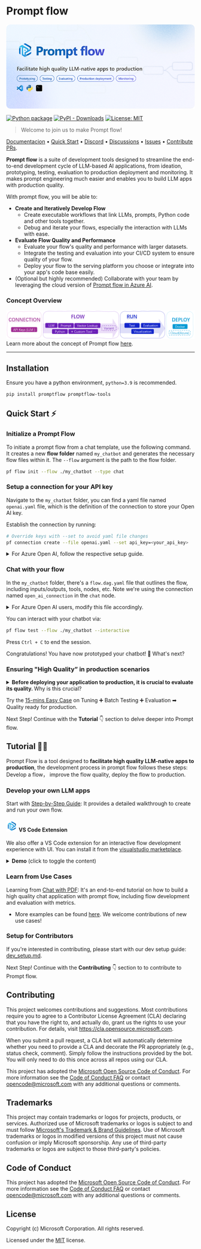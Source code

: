 # Prompt flow
![banner](examples/tutorials/quick-start/media/PF_banner.png)

[![Python package](https://img.shields.io/pypi/v/promptflow)](https://pypi.org/project/promptflow/)
[![PyPI - Downloads](https://img.shields.io/pypi/dm/promptflow)](https://pypi.org/project/promptflow/)
[![License: MIT](https://img.shields.io/github/license/microsoft/promptflow)](https://github.com/microsoft/promptflow/blob/main/LICENSE)

> Welcome to join us to make Prompt flow!

[Documentacion](https://microsoft.github.io/promptflow) • [Quick Start](https://github.com/microsoft/promptflow/blob/main/docs/how-to-guides/quick-start.md)  • [Discord](https://discord.gg/bnXr6kxs) •  [Discussions](https://github.com/microsoft/promptflow/discussions) • [Issues](https://github.com/microsoft/promptflow/issues/new/choose) • [Contribute PRs](https://github.com/microsoft/promptflow/pulls).

**Prompt flow** is a suite of development tools designed to streamline the end-to-end development cycle of LLM-based AI applications, from ideation, prototyping, testing, evaluation to production deployment and monitoring. It makes prompt engineering much easier and enables you to build LLM apps with production quality.

With prompt flow, you will be able to:

- **Create and Iteratively Develop Flow**
    - Create executable workflows that link LLMs, prompts, Python code and other tools together.
    - Debug and iterate your flows, especially the interaction with LLMs with ease.
- **Evaluate Flow Quality and Performance**
    - Evaluate your flow's quality and performance with larger datasets.
    - Integrate the testing and evaluation into your CI/CD system to ensure quality of your flow.
    - Deploy your flow to the serving platform you choose or integrate into your app's code base easily.
- (Optional but highly recommended) Collaborate with your team by leveraging the cloud version of [Prompt flow in Azure AI](https://learn.microsoft.com/en-us/azure/machine-learning/prompt-flow/overview-what-is-prompt-flow?view=azureml-api-2).

### Concept Overview

![concept](examples/tutorials/quick-start/media/concept.png)
Learn more about the concept of Prompt flow [here](https://microsoft.github.io/promptflow/concepts/index.html).

------

## Installation

Ensure you have a python environment, `python=3.9` is recommended.

```sh
pip install promptflow promptflow-tools
```

## Quick Start ⚡

### Initialize a Prompt Flow

To initiate a prompt flow from a chat template, use the following command. It creates a new **flow folder** named `my_chatbot` and generates the necessary flow files within it. The `--flow` argument is the path to the flow folder.

```sh
pf flow init --flow ./my_chatbot --type chat
```

### Setup a connection for your API key

Navigate to the `my_chatbot` folder, you can find a yaml file named `openai.yaml` file, which is the definition of the connection to store your Open AI key.

Establish the connection by running:

```sh
# Override keys with --set to avoid yaml file changes
pf connection create --file openai.yaml --set api_key=<your_api_key>
```

<details>
<summary>For Azure Open AI, follow the respective setup guide.</summary>

Create a new yaml file `azure_openai.yaml` with following template in the `my_chatbot` folder. Replace the `api_key` and `api_base` with your own Azure OpenAI API key and endpoint:

```yaml
$schema: https://azuremlschemas.azureedge.net/promptflow/latest/AzureOpenAIConnection.schema.json
name: azure_open_ai_connection # name of the connection
type: azure_open_ai  # Azure Open AI 
api_key: "<aoai-api-key>" # replace with your Azure OpenAI API key
api_base: "aoai-api-endpoint" # replace with your Azure OpenAI API endpoint
api_type: "azure" 
api_version: "2023-03-15-preview" # replace with your Azure OpenAI API version
```

Establish the connection by running:
```sh
pf connection create --file azure_openai.yaml
```
</details>

### Chat with your flow

In the `my_chatbot` folder, there's a `flow.dag.yaml` file that outlines the flow, including inputs/outputs, tools, nodes, etc. Note we're using the connection named `open_ai_connection` in the `chat` node.

<details>
<summary>For Azure Open AI users, modify this file accordingly.</summary>


For Azure Open AI, please replace it with the connection name you created in the previous step.

```yaml
nodes:
- name: chat
  type: llm
  source:
    type: code
    path: chat.jinja2
  inputs:
    deployment_name: gpt-4
    max_tokens: '256'
    temperature: '0.7'
    chat_history: ${inputs.chat_history}
    question: ${inputs.question}
  api: chat
  connection: azure_open_ai_connection
```

</details>

You can interact with your chatbot via:

```sh
pf flow test --flow ./my_chatbot --interactive
```

Press `Ctrl + C` to end the session.

Congratulations! You have now prototyped your chatbot! 🎉 What's next?

### Ensuring "High Quality” in production scenarios

<details>
<summary><b> Before deploying your application to production, it is crucial to evaluate its quality. </b> Why is this crucial? </summary>

LLMs' randomness can yield unstable answers. Fine-tuning prompts can improve output reliability.  For accurate quality assessment, it's essential to test with larger datasets and compare outcomes with the ground truth.

During fine-tuning the prompt, we also consider to strike a balance between the accuracy and the token cost of the LLM.

Invest just 15 minutes to understand how prompt flow accelerates prompt tuning, testing, and evaluation, to find an ideal prompt **(accuracy ↑,token ↓)**
<img src="examples/tutorials/quick-start/media/realcase.png" alt="comparison resutl" width=80%>
</details>

Try the [15-mins Easy Case](examples/tutorials/quick-start/promptflow-quality-improvement.md) on Tuning ➕ Batch Testing ➕ Evaluation ➡ Quality ready for production.

Next Step! Continue with the **Tutorial**  👇 section to delve deeper into Prompt flow.

## Tutorial 🏃‍♂️

Prompt Flow is a tool designed to **facilitate high quality LLM-native apps to production**, the development process in prompt flow follows these steps: Develop a flow， improve the flow quality, deploy the flow to production.

### Develop your own LLM apps

Start with [Step-by-Step Guide](https://microsoft.github.io/promptflow/how-to-guides/quick-start.html): It provides a detailed walkthrough to create and run your own flow.

#### <img src="examples/tutorials/quick-start/media/logo_pf.png" alt="alt text" width="30"/> VS Code Extension

We also offer a VS Code extension for an interactive flow development experience with UI. You can install it from the [visualstudio marketplace](https://marketplace.visualstudio.com/items?itemName=prompt-flow.prompt-flow).

<details>
<summary> <b>Demo</b> (click to toggle the content)</summary>
This is a detailed walkthrough step-by-step to create your own flow from scratch and invoke your first flow run.

[![vsc extension](https://img.youtube.com/vi/GmhasXd7sj4/0.jpg)](https://youtu.be/GmhasXd7sj4)

</details>

### Learn from Use Cases

Learning from [Chat with PDF](https://github.com/microsoft/promptflow/blob/main/examples/tutorials/e2e-development/chat-with-pdf.md): It's an end-to-end tutorial on how to build a high quality chat application with prompt flow, including flow development and evaluation with metrics.

* More examples can be found [here](./examples/README.md). We welcome contributions of new use cases!

### Setup for Contributors

If you're interested in contributing, please start with our dev setup guide: [dev_setup.md](./docs/dev/dev_setup.md).

Next Step! Continue with the **Contributing**  👇 section to to contribute to Prompt flow.

## Contributing

This project welcomes contributions and suggestions.  Most contributions require you to agree to a
Contributor License Agreement (CLA) declaring that you have the right to, and actually do, grant us
the rights to use your contribution. For details, visit https://cla.opensource.microsoft.com.

When you submit a pull request, a CLA bot will automatically determine whether you need to provide
a CLA and decorate the PR appropriately (e.g., status check, comment). Simply follow the instructions
provided by the bot. You will only need to do this once across all repos using our CLA.

This project has adopted the [Microsoft Open Source Code of Conduct](https://opensource.microsoft.com/codeofconduct/).
For more information see the [Code of Conduct FAQ](https://opensource.microsoft.com/codeofconduct/faq/) or
contact [opencode@microsoft.com](mailto:opencode@microsoft.com) with any additional questions or comments.

## Trademarks

This project may contain trademarks or logos for projects, products, or services. Authorized use of Microsoft
trademarks or logos is subject to and must follow
[Microsoft's Trademark & Brand Guidelines](https://www.microsoft.com/en-us/legal/intellectualproperty/trademarks/usage/general).
Use of Microsoft trademarks or logos in modified versions of this project must not cause confusion or imply Microsoft sponsorship.
Any use of third-party trademarks or logos are subject to those third-party's policies.

## Code of Conduct

This project has adopted the
[Microsoft Open Source Code of Conduct](https://opensource.microsoft.com/codeofconduct/).
For more information see the
[Code of Conduct FAQ](https://opensource.microsoft.com/codeofconduct/faq/)
or contact [opencode@microsoft.com](mailto:opencode@microsoft.com)
with any additional questions or comments.

## License

Copyright (c) Microsoft Corporation. All rights reserved.

Licensed under the [MIT](LICENSE) license.

